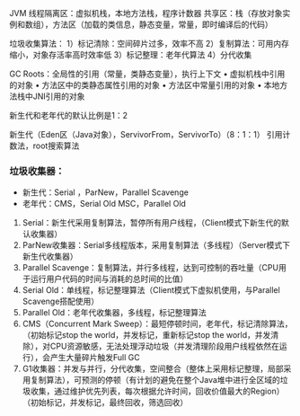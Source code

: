 JVM
线程隔离区：虚拟机栈，本地方法栈，程序计数器
共享区：栈（存放对象实例和数组），方法区（加载的类信息，静态变量，常量，即时编译后的代码）

垃圾收集算法：
1）标记清除：空间碎片过多，效率不高
2）复制算法：可用内存缩小，对象存活率高时效率低
3）标记整理：老年代算法
4）分代收集

GC Roots：全局性的引用（常量，类静态变量），执行上下文
	• 虚拟机栈中引用的对象
	• 方法区中的类静态属性引用的对象
	• 方法区中常量引用的对象
	• 本地方法栈中JNI引用的对象

新生代和老年代的默认比例是1：2

新生代（Eden区（Java对象），ServivorFrom，ServivorTo）（8：1：1）
引用计数法，root搜索算法
### 垃圾收集器：
* 新生代：Serial ，ParNew，Parallel Scavenge
* 老年代：CMS，Serial Old MSC，Parallel Old

1. Serial：新生代采用复制算法，暂停所有用户线程，（Client模式下新生代的默认收集器）
2. ParNew收集器：Serial多线程版本，采用复制算法（多线程）（Server模式下新生代收集器）
3. Parallel Scavenge：复制算法，并行多线程，达到可控制的吞吐量（CPU用于运行用户代码的时间与消耗的总时间的比值）
4. Serial Old：单线程，标记整理算法（Client模式下虚拟机使用，与Parallel Scavenge搭配使用）
5. Parallel Old：老年代收集器，多线程，标记整理算法
6. CMS（Concurrent Mark Sweep）：最短停顿时间，老年代，标记清除算法，（初始标记stop the world，并发标记，重新标记stop the world，并发清除），对CPU资源敏感，无法处理浮动垃圾（并发清理阶段用户线程依然在运行），会产生大量碎片触发Full GC
7. G1收集器：并发与并行，分代收集，空间整合（整体上采用标记整理，局部采用复制算法），可预测的停顿（有计划的避免在整个Java堆中进行全区域的垃圾收集，通过维护优先列表，每次根据允许时间，回收价值最大的Region）（初始标记，并发标记，最终回收，筛选回收）
